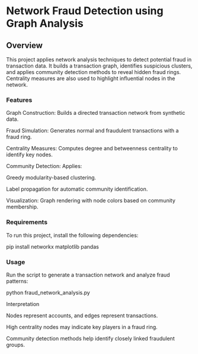 # Network Fraud Detection using Graph Analysis

## Overview

This project applies network analysis techniques to detect potential fraud in transaction data. It builds a transaction graph, identifies suspicious clusters, and applies community detection methods to reveal hidden fraud rings. Centrality measures are also used to highlight influential nodes in the network.

### Features

Graph Construction: Builds a directed transaction network from synthetic data.

Fraud Simulation: Generates normal and fraudulent transactions with a fraud ring.

Centrality Measures: Computes degree and betweenness centrality to identify key nodes.

Community Detection: Applies:

Greedy modularity-based clustering.

Label propagation for automatic community identification.

Visualization: Graph rendering with node colors based on community membership.

### Requirements

To run this project, install the following dependencies:

pip install networkx matplotlib pandas

### Usage

Run the script to generate a transaction network and analyze fraud patterns:

python fraud_network_analysis.py

Interpretation

Nodes represent accounts, and edges represent transactions.

High centrality nodes may indicate key players in a fraud ring.

Community detection methods help identify closely linked fraudulent groups.


